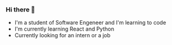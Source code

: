 ### Hi there 👋
 - I'm a student of Software Engeneer and I'm learning to code
 - I'm currently learning React and Python
 - Currently looking for an intern or a job
<!--
**GustavoSRodriguess/GustavoSRodriguess** is a ✨ _special_ ✨ repository because its `README.md` (this file) appears on your GitHub profile.

Here are some ideas to get you started:

- 🔭 I’m currently working on ...
- 🌱 I’m currently learning ...
- 👯 I’m looking to collaborate on ...
- 🤔 I’m looking for help with ...
- 💬 Ask me about ...
- 📫 How to reach me: ...
- 😄 Pronouns: ...
- ⚡ Fun fact: ...
-->
